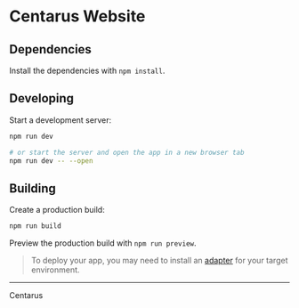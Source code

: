 # Centarus Website

## Dependencies

Install the dependencies with `npm install`.

## Developing

Start a development server:

```bash
npm run dev

# or start the server and open the app in a new browser tab
npm run dev -- --open
```

## Building

Create a production build:

```bash
npm run build
```

Preview the production build with `npm run preview`.

> To deploy your app, you may need to install an [adapter](https://kit.svelte.dev/docs/adapters)
> for your target environment.

---

Centarus
